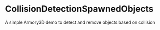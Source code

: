 # CollisionDetectionSpawnedObjects
A simple Armory3D demo to detect and remove objects based on collision
